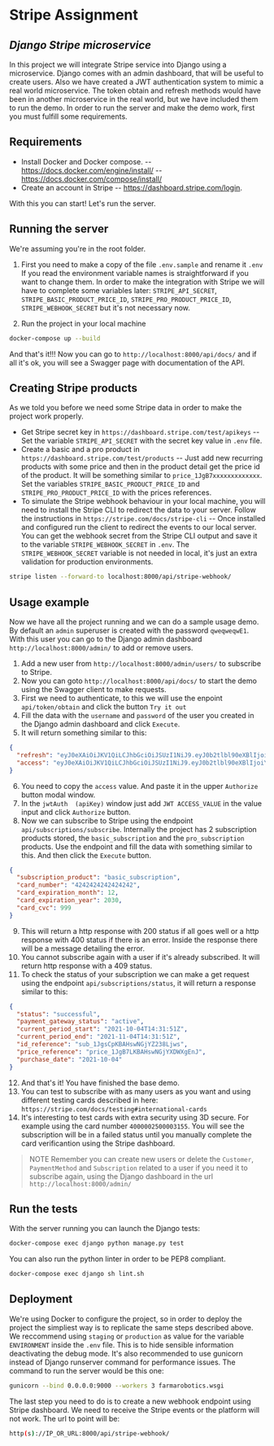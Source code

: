 # Stripe Assignment
## _Django Stripe microservice_
In this project we will integrate Stripe service into Django using a microservice.
Django comes with an admin dashboard, that will be useful to create users. Also we have created a JWT authentication system to mimic a real world microservice. The token obtain and refresh methods would have been in another microservice in the real world, but we have included them to run the demo.
In order to run the server and make the demo work, first you must fulfill some requirements.

## Requirements
- Install Docker and Docker compose.
-- https://docs.docker.com/engine/install/
-- https://docs.docker.com/compose/install/
- Create an account in Stripe
-- https://dashboard.stripe.com/login.

With this you can start! Let's run the server.

## Running the server
We're assuming you're in the root folder.

1. First you need to make a copy of the file `.env.sample` and rename it `.env`
If you read the environment variable names is straightforward if you want to change them.
In order to make the integration with Stripe we will have to complete some variables later: `STRIPE_API_SECRET`, `STRIPE_BASIC_PRODUCT_PRICE_ID`, `STRIPE_PRO_PRODUCT_PRICE_ID`, `STRIPE_WEBHOOK_SECRET` but it's not necessary now.

2. Run the project in your local machine
```sh
docker-compose up --build
```

And that's it!!! Now you can go to `http://localhost:8000/api/docs/` and if all it's ok, you will see a Swagger page with documentation of the API.

## Creating Stripe products
As we told you before we need some Stripe data in order to make the project work properly.
- Get Stripe secret key in `https://dashboard.stripe.com/test/apikeys`
-- Set the variable `STRIPE_API_SECRET` with the secret key value in `.env` file.
- Create a basic and a pro product in `https://dashboard.stripe.com/test/products`
-- Just add new recurring products with some price and then in the product detail get the price id of the
product. It will be something similar to `price_1JgB7xxxxxxxxxxxxx`.
Set the variables `STRIPE_BASIC_PRODUCT_PRICE_ID` and `STRIPE_PRO_PRODUCT_PRICE_ID` with the prices references.
- To simulate the Stripe webhook behaviour in your local machine, you will need to install the Stripe CLI to redirect the data to your server. Follow the instructions in `https://stripe.com/docs/stripe-cli`
-- Once installed and configured run the client to redirect the events to our local server. You can get the webhook secret from the Stripe CLI output and save it to the variable `STRIPE_WEBHOOK_SECRET` in `.env`. The `STRIPE_WEBHOOK_SECRET` variable is not needed in local, it's just an extra validation for production environments.
```sh
stripe listen --forward-to localhost:8000/api/stripe-webhook/
```

## Usage example
Now we have all the project running and we can do a sample usage demo.
By default an `admin` superuser is created with the password `qweqweqwE1`. With this user you can go to the Django admin dashboard `http://localhost:8000/admin/` to add or remove users.
1. Add a new user from `http://localhost:8000/admin/users/` to subscribe to Stripe.
2. Now you can goto `http://localhost:8000/api/docs/` to start the demo using the Swagger client to make requests.
3. First we need to authenticate, to this we will use the enpoint `api/token/obtain` and click the button `Try it out`
4. Fill the data with the `username` and `password` of the user you created in the Django admin dashboard and click `Execute`.
5. It will return something similar to this:
```json
{
  "refresh": "eyJ0eXAiOiJKV1QiLCJhbGciOiJSUzI1NiJ9.eyJ0b2tlbl90eXBlIjoicmVmcmVzaCIsImV4cCI6MTYzMzQ0OTIwOCwianRpIjoiMzY0YzQ1NTNmZTg0NGJiM2JlOWQ2NjE2YWZhYzA0MjciLCJpZCI6ImFjOWJjOGE1LWQyMDYtNDg5MC05Mjc1LWQxOTg2ZGI1NjkzNSIsImFwcF9uYW1lIjoiU3RyaXBlIEFzc2lnbm1lbnQifQ.iUvKMwyn3vIz-mYk4Bkw1GaCkyUksXW3lZoug9GlcWo7_dyl25DI9Xi-O5_TqC39mByYbwBiuejpHPeNskZjoYARvvzD6iZ1ZFqUaHjj1i36KQQuygAKnFNTfqOqXbx_Pccugix5SAtyYRb-RZncS_sxUz0jCXobGD__WqHqe97My1ZzGhjfZiBxm_n8TWbZRdkfTV0DxjsGhzvNEdDHkkP80ibqGhQJTgvJLFHnchnDc20GFeHH-jtJlWM5d7WmfDErZbMviVdPGBAMQnRVcTcAB6fI-bsj0YykimuOCFzB-3wBhx-5Ebtpj2q83kbASqT6LvVUu-JKj7y7Lu2YVlJHpkGMjzTdbCC1vRaOLOHl0YGiOwhiRqmxwAVzpROXJFxhcGJbdjuPpcGZRcpJ3cicM_7mA-rWgQvGjl7dNVE3xVAdaPNW4_g3u_6E5NBTP4dfqN2zWi_TzXaEtFlzT44vTB82Xga269MkMGORf-dOVQVIx7F3Nb-ZDXz24VKwK14VuzztEDLFQaMntbzhpsHcVVgOCMrxPs15NspwTi4DjUDfH9R6mcSA-3MDvkcPr17gMgME5IZUndHyWk5mHIh1OFv-YJtXfPN4pZZcO7S5hxl9UF1kZdZAWJ1r7pno08evDOQeRolyw4L82EwY7AHC3ExPsYhuLInf-BQb76Y",
  "access": "eyJ0eXAiOiJKV1QiLCJhbGciOiJSUzI1NiJ9.eyJ0b2tlbl90eXBlIjoiYWNjZXNzIiwiZXhwIjoxNjMzMzYzMTA4LCJqdGkiOiJjNDY0MmE0NzFmNTQ0NmRhYmMxYTY4ZDQzYTQ5MzBmOCIsImlkIjoiYWM5YmM4YTUtZDIwNi00ODkwLTkyNzUtZDE5ODZkYjU2OTM1IiwiYXBwX25hbWUiOiJTdHJpcGUgQXNzaWdubWVudCJ9.AXeQSUtW4YYfCHVlFUgi-4GpyoGmyBXxXDxKaxIwJThd35Z7AtkISvaHmPJkKb8LMUnYr1BeuHO4GqPFNA-adn1tIcO8lmhSYAijolP9FQUlfA_2z19z4PCRD4A0K6DYQK6T_leUn8AiKi68CmkURHyH7lI9ftU6tO8iZ7I-KN6Ix5sk0u4q4AHe30Ekf1K26IdKz66IvyhcXnbeT2zbuiLLn0GgYb4_P3kaECj-cK_84KrUG0J4HSP9XOhcETWnoLSCHG6hgBQrx_ctXxsp0wqr8LW-PgwHFhOai7WgQN9vGdqOGC7DeUbiVi5VYmYy-WhSoUpLBHTLhoBj6Tj9IOiXtYQUvUdJ8HgQtWmrFzJ8phNHy_6GSXln92WjiGFZjpBO201d-2BrZl-7APiEAEGZlPzdgss0npxZevGzw0NklIbtZeESNdZ1u58tgQZ2rg10U7tFW86g-0SbpPHLfD3Ll-ClgG_zzldzOAB1a6ACq5L4R2dNxEfbJljLysxbFL6cVVgN3arERscCL2TPI6dqFR8jPTMGdhJNXHUpgWWqHROcRIZIwWalcTP2kC7jGSSyXRG6HOAXQADcHZ8OGSr4olbsV2tckhjvjX2mfRpJBVmTIREUak9m8IULJVbg3BqQ58v2Qf9bij1mMnWKtftE1v7M4Muv5tkbHRtLaGg"
}
```
6. You need to copy the `access` value. And paste it in the upper `Authorize` button modal window.
7. In the `jwtAuth  (apiKey)` window just add `JWT ACCESS_VALUE` in the value input and click `Authorize` button.
8. Now we can subscribe to Stripe using the endpoint `api/subscriptions/subscribe`. Internally the project has 2 subscription products stored, the `basic_subscription` and the `pro_subscription` products. Use the endpoint and fill the data with something similar to this. And then click the `Execute` button.
```json
{
  "subscription_product": "basic_subscription",
  "card_number": "4242424242424242",
  "card_expiration_month": 12,
  "card_expiration_year": 2030,
  "card_cvc": 999
}
```
9. This will return a http response with 200 status if all goes well or a http response with 400 status if there is an error. Inside the response there will be a message detailing the error.
10. You cannot subscribe again with a user if it's already subscribed. It will return http response with a 409 status.
11. To check the status of your subscription we can make a get request using the endpoint `api/subscriptions/status`, it will return a response similar to this:
```json
{
  "status": "successful",
  "payment_gateway_status": "active",
  "current_period_start": "2021-10-04T14:31:51Z",
  "current_period_end": "2021-11-04T14:31:51Z",
  "id_reference": "sub_1JgsCpKBAHswNGjYZ238Ljws",
  "price_reference": "price_1JgB7LKBAHswNGjYXDWXgEnJ",
  "purchase_date": "2021-10-04"
}
```
12. And that's it! You have finished the base demo.
13. You can test to subscribe with as many users as you want and using different testing cards described in here: `https://stripe.com/docs/testing#international-cards`
14. It's interesting to test cards with extra security using 3D secure. For example using the card number `4000002500003155`. You will see the subscription will be in a failed status until you manually complete the card verificantion using the Stripe dashboard.

> NOTE
> Remember you can create new users or delete the `Customer`, `PaymentMethod` and `Subscription` related to a user
> if you need it to subscribe again, using the Django dashboard in the url `http://localhost:8000/admin/`


## Run the tests
With the server running you can launch the Django tests:
```sh
docker-compose exec django python manage.py test
```

You can also run the python linter in order to be PEP8 compliant.
```sh
docker-compose exec django sh lint.sh
```

## Deployment
We're using Docker to configure the project, so in order to deploy the project the simpliest way is to replicate the same steps described above. We reccommend using `staging` or `production` as value for the variable `ENVIRONMENT` inside the `.env` file. This is to hide sensible information deactivating the debug mode.
It's also recommended to use gunicorn instead of Django runserver command for performance issues. The command to run the server would be this one:
```sh
gunicorn --bind 0.0.0.0:9000 --workers 3 farmarobotics.wsgi
```
The last step you need to do is to create a new webhook endpoint using Stripe dashboard. We need to receive the Stripe events or the platform will not work. The url to point will be:
```sh
http(s)://IP_OR_URL:8000/api/stripe-webhook/
```
